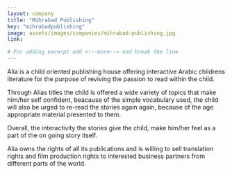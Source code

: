 ```yaml
---
layout: company
title: "Mihrabad Publishing"
key: "mihrabadpublishing"
image: assets/images/companies/mihrabad-publishing.jpg
link: 

# For adding excerpt add <!--more--> and break the line
---
```

Alia is a child oriented publishing house offering interactive Arabic childrens literature for the purpose of reviving the passion to read within the child. 

Through Alias titles the child is offered a wide variety of topics that make him/her self confident, beacause of the simple vocabulary used, the child will also be urged to re-read the stories again again, because of the age appropriate material presented to them.

Overall, the interactivity the stories give the child, make him/her feel as a part of the on going story itself. 

Alia owns the rights of all its publications and is willing to sell translation rights and film production rights to interested business partners from different parts of the world. 
<!--more-->
